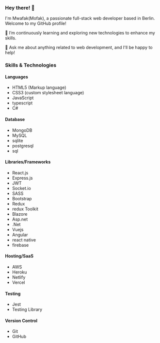 ### Hey there! 👋

I'm Mwafak(Mofak), a passionate full-stack web developer based in Berlin. Welcome to my GitHub profile!

🌱 I’m continuously learning and exploring new technologies to enhance my skills.

💬 Ask me about anything related to web development, and I'll be happy to help!

### Skills & Technologies

#### Languages
- HTML5 (Markup language)
- CSS3 (custom stylesheet language)
- JavaScript
- typescript
- C#


#### Database
- MongoDB
- MySQL
- sqlite
- postgresql
- sql


#### Libraries/Frameworks
- React.js
- Express.js
- JWT
- Socket.io
- SASS
- Bootstrap
- Redux
- redux Toolkit
- Blazore
- Asp.net
- .Net
- Vuejs
- Angular
- react native
- firebase
  

#### Hosting/SaaS
- AWS
- Heroku
- Netlify
- Vercel

#### Testing
- Jest
- Testing Library

#### Version Control
- Git
- GitHub
